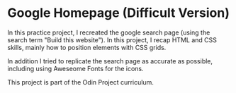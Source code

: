 # Google Homepage (Difficult Version)

In this practice project, I recreated the google search page (using the search term "Build this website"). In this project, I recap HTML and CSS skills, mainly how to position elements with CSS grids. 

In addition I tried to replicate the search page as accurate as possible, including using Aweseome Fonts for the icons. 

This project is part of the Odin Project curriculum. 
